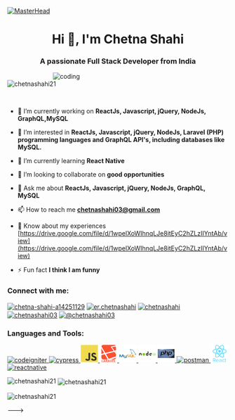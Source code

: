 [![MasterHead](https://wanderin.dev/wp-content/uploads/2019/12/crop-0-0-1170-390-0-about-cover.png)](chetnashahi123.github.io)
<h1 align="center">Hi 👋, I'm Chetna Shahi</h1>
<h3 align="center">A passionate Full Stack Developer from India</h3>
<img align="right" alt="coding" width="400" src="https://i.pinimg.com/originals/26/cd/60/26cd609483e5dd157bf4dbe279ad6fbe.gif"> 

<p align="left"> <img src="https://komarev.com/ghpvc/?username=chetnashahi21&label=Profile%20views&color=0e75b6&style=flat" alt="chetnashahi21" /> </p>
<p align="left"> <a href="https://twitter.com/" target="blank"><img src="https://img.shields.io/twitter/follow/?logo=twitter&style=for-the-badge" alt="" /></a> </p>

- 🔭 I’m currently working on **ReactJs, Javascript, jQuery, NodeJs, GraphQL,MySQL**

- 👀 I’m interested in **ReactJs, Javascript, jQuery, NodeJs, Laravel (PHP) programming languages and GraphQL API's, including databases like MySQL.**

- 🌱 I’m currently learning **React Native**

- 👯 I’m looking to collaborate on **good opportunities**

<!--- - 👨‍💻 All of my projects are available at [abc](abc) --->

- 💬 Ask me about **ReactJs, Javascript, jQuery, NodeJs, GraphQL, MySQL**

- 📫 How to reach me **chetnashahi03@gmail.com**

- 📄 Know about my experiences [https://drive.google.com/file/d/1wpelXoWIhnqLJe8itEyC2hZLzIIYntAb/view](https://drive.google.com/file/d/1wpelXoWIhnqLJe8itEyC2hZLzIIYntAb/view)

- ⚡ Fun fact **I think I am funny**

<h3 align="left">Connect with me:</h3>
<p align="left">
<a href="https://linkedin.com/in/chetna-shahi-a14251129" target="blank"><img align="center" src="https://raw.githubusercontent.com/rahuldkjain/github-profile-readme-generator/master/src/images/icons/Social/linked-in-alt.svg" alt="chetna-shahi-a14251129" height="30" width="40" /></a>
<a href="https://instagram.com/er.chetnashahi" target="blank"><img align="center" src="https://raw.githubusercontent.com/rahuldkjain/github-profile-readme-generator/master/src/images/icons/Social/instagram.svg" alt="er.chetnashahi" height="30" width="40" /></a>
<a href="https://www.hackerrank.com/chetnashahi" target="blank"><img align="center" src="https://raw.githubusercontent.com/rahuldkjain/github-profile-readme-generator/master/src/images/icons/Social/hackerrank.svg" alt="chetnashahi" height="30" width="40" /></a>
<a href="https://www.leetcode.com/chetnashahi03" target="blank"><img align="center" src="https://raw.githubusercontent.com/rahuldkjain/github-profile-readme-generator/master/src/images/icons/Social/leet-code.svg" alt="chetnashahi03" height="30" width="40" /></a>
<a href="https://www.hackerearth.com/@chetnashahi03" target="blank"><img align="center" src="https://raw.githubusercontent.com/rahuldkjain/github-profile-readme-generator/master/src/images/icons/Social/hackerearth.svg" alt="@chetnashahi03" height="30" width="40" /></a>
</p>

<h3 align="left">Languages and Tools:</h3>
<p align="left"> <a href="https://codeigniter.com" target="_blank" rel="noreferrer"> <img src="https://cdn.worldvectorlogo.com/logos/codeigniter.svg" alt="codeigniter" width="40" height="40"/> </a> <a href="https://www.cypress.io" target="_blank" rel="noreferrer"> <img src="https://raw.githubusercontent.com/simple-icons/simple-icons/6e46ec1fc23b60c8fd0d2f2ff46db82e16dbd75f/icons/cypress.svg" alt="cypress" width="40" height="40"/> </a> <a href="https://developer.mozilla.org/en-US/docs/Web/JavaScript" target="_blank" rel="noreferrer"> <img src="https://raw.githubusercontent.com/devicons/devicon/master/icons/javascript/javascript-original.svg" alt="javascript" width="40" height="40"/> </a> <a href="https://laravel.com/" target="_blank" rel="noreferrer"> <img src="https://raw.githubusercontent.com/devicons/devicon/master/icons/laravel/laravel-plain-wordmark.svg" alt="laravel" width="40" height="40"/> </a> <a href="https://www.mysql.com/" target="_blank" rel="noreferrer"> <img src="https://raw.githubusercontent.com/devicons/devicon/master/icons/mysql/mysql-original-wordmark.svg" alt="mysql" width="40" height="40"/> </a> <a href="https://nodejs.org" target="_blank" rel="noreferrer"> <img src="https://raw.githubusercontent.com/devicons/devicon/master/icons/nodejs/nodejs-original-wordmark.svg" alt="nodejs" width="40" height="40"/> </a> <a href="https://www.php.net" target="_blank" rel="noreferrer"> <img src="https://raw.githubusercontent.com/devicons/devicon/master/icons/php/php-original.svg" alt="php" width="40" height="40"/> </a> <a href="https://postman.com" target="_blank" rel="noreferrer"> <img src="https://www.vectorlogo.zone/logos/getpostman/getpostman-icon.svg" alt="postman" width="40" height="40"/> </a> <a href="https://reactjs.org/" target="_blank" rel="noreferrer"> <img src="https://raw.githubusercontent.com/devicons/devicon/master/icons/react/react-original-wordmark.svg" alt="react" width="40" height="40"/> </a> <a href="https://reactnative.dev/" target="_blank" rel="noreferrer"> <img src="https://reactnative.dev/img/header_logo.svg" alt="reactnative" width="40" height="40"/> </a> </p>

<p><img align="left" src="https://github-readme-stats.vercel.app/api/top-langs?username=chetnashahi21&show_icons=true&locale=en&layout=compact" alt="chetnashahi21" /></p>

<p>&nbsp;<img align="center" src="https://github-readme-stats.vercel.app/api?username=chetnashahi21&show_icons=true&locale=en" alt="chetnashahi21" /></p>

<p><img align="center" src="https://github-readme-streak-stats.herokuapp.com/?user=chetnashahi21&" alt="chetnashahi21" /></p>


<!---
chetnashahi21/chetnashahi21 is a ✨ special ✨ repository because its `README.md` (this file) appears on your GitHub profile.
You can click the Preview link to take a look at your changes.

 <!--- <p align="left"> <a href="https://github.com/ryo-ma/github-profile-trophy"><img src="https://github-profile-trophy.vercel.app/?username=chetnashahi21" alt="chetnashahi21" /></a> </p> 
https://images.techopedia.com/images/uploads/istock-1173805290.jpeg?w=1050&h=360&mode=max?max-width=100%;&quality=70&scale=both
https://i.pinimg.com/originals/4c/d6/ea/4cd6eaa599851725aa5a195d162fb20d.gif
--->
--->
